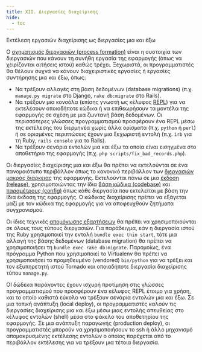 ```yaml
---
title: XII. Διεργασίες διαχείρισης
hide:
  - toc
---
```

Εκτέλεση εργασιών διαχείρισης ως διεργασίες μια και έξω

Ο [σχηματισμός διεργασιών (process formation)](./concurrency.md) είναι η συστοιχία των διεργασιών που κάνουν τη συνήθη εργασία της εφαρμογής (όπως να χειρίζονται αιτήσεις ιστού) καθώς τρέχει.  Ξεχωριστά, οι προγραμματιστές θα θέλουν συχνά να κάνουν διαχειριστικές εργασίες ή εργασίες συντήρησης μια και έξω, όπως:

* Να τρέξουν αλλαγές στη βάση δεδομένων (database migrations) (π.χ. `manage.py migrate` στο Django, `rake db:migrate` στο Rails).
* Να τρέξουν μια κονσόλα (επίσης γνωστή ως κέλυφος [REPL](http://en.wikipedia.org/wiki/Read-eval-print_loop)) για να εκτελέσουν οποιοδήποτε κώδικα ή να επιθεωρήσουν τα μοντέλα της εφαρμογής σε σχέση με μια ζωντανή βάση δεδομένων.  Οι περισσότερες γλώσσες προγραμματισμού προσφέρουν ένα REPL μέσω της εκτέλεσης του διερμηνέα χωρίς άλλα ορίσματα (π.χ. `python` ή `perl`) ή σε ορισμένες περιπτώσεις έχουν μια ξεχωριστή εντολή (π.χ. `irb` για τη Ruby, `rails console` για το Rails).
* Να τρέξουν σενάρια εντολών μια και έξω τα οποία είναι εισηγμένα στο αποθετήριο της εφαρμογής (π.χ. `php scripts/fix_bad_records.php`).

Οι διεργασίες διαχείρισης μια και έξω θα πρέπει να εκτελούνται σε ένα πανομοιότυπο περιβάλλον όπως το κανονικό περιβάλλον των [διεργασιών μακράς διάρκειας](./processes.md) της εφαρμογής.  Εκτελούνται πάνω σε μια [έκδοση (release)](./build-release-run.md), χρησιμοποιώντας την ίδια [βάση κώδικα (codebase)](./codebase.md) και [παραμέτρους (config)](./config.md) όπως κάθε διεργασία που εκτελείται με βάση την ίδια έκδοση της εφαρμογής.  Ο κώδικας διαχείρισης πρέπει να εξάγεται μαζί με τον κώδικα της εφαρμογής για να αποφευχθούν ζητήματα συγχρονισμού.

Οι ίδιες τεχνικές [απομόνωσης εξαρτήσεων](./dependencies.md) θα πρέπει να χρησιμοποιούνται σε όλους τους τύπους διεργασιών.  Για παράδειγμα, εάν η διεργασία ιστού της Ruby χρησιμοποιεί την εντολή `bundle exec thin start`, τότε μια αλλαγή της βάσης δεδομένων (database migration) θα πρέπει να χρησιμοποιήσει τη `bundle exec rake db:migrate`.  Παρομοίως, ένα πρόγραμμα Python που χρησιμοποιεί το Virtualenv θα πρέπει να χρησιμοποιήσει το προμηθευμένο (vendored) `bin/python` για να τρέξει και τον εξυπηρετητή ιστού Tornado και οποιαδήποτε διεργασία διαχείρισης τύπου `manage.py`.

ΟΙ δώδεκα παράγοντες έχουν ισχυρή προτίμηση στις γλώσσες προγραμματισμού που προσφέρουν ένα κέλυφος REPL έτοιμο για χρήση, και το οποίο καθιστά εύκολο να τρέξουν σενάρια εντολών μια και έξω.  Σε μια τοπική ανάπτυξη (local deploy), οι προγραμματιστές καλούν τις διεργασίες διαχείρισης μια και έξω μέσω μιας εντολής απευθείας στο κέλυφος εντολών (shell) μέσα στο φάκελο του αποθετηρίου της εφαρμογής.  Σε μια ανάπτυξη παραγωγής (production deploy), οι προγραμματιστές μπορούν να χρησιμοποιήσουν το ssh ή άλλο μηχανισμό απομακρυσμένης εκτέλεσης εντολών ο οποίος παρέχεται από το περιβάλλον εκτέλεσης για να τρέξουν μια τέτοια διεργασία.
